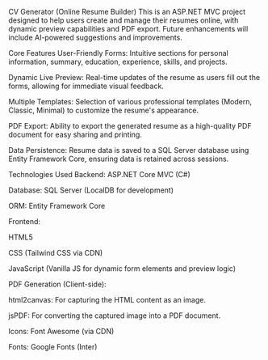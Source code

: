 CV Generator (Online Resume Builder)
This is an ASP.NET MVC project designed to help users create and manage their resumes online, with dynamic preview capabilities and PDF export. Future enhancements will include AI-powered suggestions and improvements.

Core Features
User-Friendly Forms: Intuitive sections for personal information, summary, education, experience, skills, and projects.

Dynamic Live Preview: Real-time updates of the resume as users fill out the forms, allowing for immediate visual feedback.

Multiple Templates: Selection of various professional templates (Modern, Classic, Minimal) to customize the resume's appearance.

PDF Export: Ability to export the generated resume as a high-quality PDF document for easy sharing and printing.

Data Persistence: Resume data is saved to a SQL Server database using Entity Framework Core, ensuring data is retained across sessions.

Technologies Used
Backend: ASP.NET Core MVC (C#)

Database: SQL Server (LocalDB for development)

ORM: Entity Framework Core

Frontend:

HTML5

CSS (Tailwind CSS via CDN)

JavaScript (Vanilla JS for dynamic form elements and preview logic)

PDF Generation (Client-side):

html2canvas: For capturing the HTML content as an image.

jsPDF: For converting the captured image into a PDF document.

Icons: Font Awesome (via CDN)

Fonts: Google Fonts (Inter)
